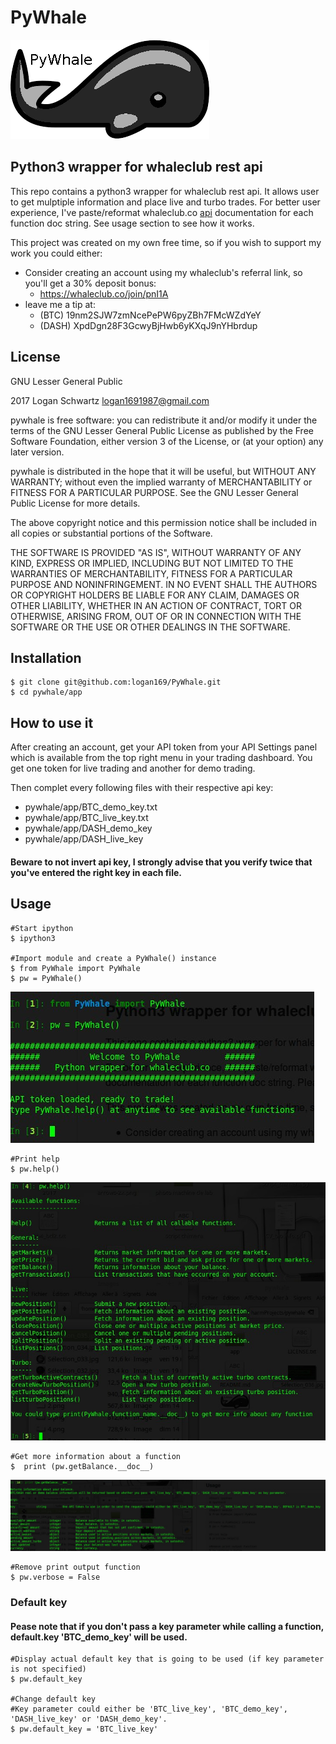 # PyWhale

![Alt text](/whale2.png?raw=true "pywhale logo")

## Python3 wrapper for whaleclub rest api

This repo contains a python3 wrapper for whaleclub rest api. It allows user to get mulptiple information and place live and turbo trades. For better user experience, I've paste/reformat whaleclub.co [api](http://docs.whaleclub.co/#list-turbo-positions) documentation for each function doc string. See usage section to see how it works.

This project was created on my own free time, so if you wish to support my work you could either:

* Consider creating an account using my whaleclub's referral link, so you'll get a 30% deposit bonus: 
  * https://whaleclub.co/join/pnI1A
* leave me a tip at:
  * (BTC) 19nm2SJW7zmNcePePW6pyZBh7FMcWZdYeY
  * (DASH) XpdDgn28F3GcwyBjHwb6yKXqJ9nYHbrdup

## License

GNU Lesser General Public

2017 Logan Schwartz logan1691987@gmail.com

pywhale is free software: you can redistribute it and/or modify it under the terms of the GNU Lesser General Public License as published by the Free Software Foundation, either version 3 of the License, or (at your option) any later version.

pywhale is distributed in the hope that it will be useful, but WITHOUT ANY WARRANTY; without even the implied warranty of MERCHANTABILITY or FITNESS FOR A PARTICULAR PURPOSE. See the GNU Lesser General Public License for more details.

The above copyright notice and this permission notice shall be included in all copies or substantial portions of the Software.

THE SOFTWARE IS PROVIDED "AS IS", WITHOUT WARRANTY OF ANY KIND, EXPRESS OR IMPLIED, INCLUDING BUT NOT LIMITED TO THE WARRANTIES OF MERCHANTABILITY, FITNESS FOR A PARTICULAR PURPOSE AND NONINFRINGEMENT. IN NO EVENT SHALL THE AUTHORS OR COPYRIGHT HOLDERS BE LIABLE FOR ANY CLAIM, DAMAGES OR OTHER LIABILITY, WHETHER IN AN ACTION OF CONTRACT, TORT OR OTHERWISE, ARISING FROM, OUT OF OR IN CONNECTION WITH THE SOFTWARE OR THE USE OR OTHER DEALINGS IN THE SOFTWARE.

## Installation

    $ git clone git@github.com:logan169/PyWhale.git
    $ cd pywhale/app

## How to use it

After creating an account, get your API token from your API Settings panel which is available from the top right menu in your trading dashboard. You get one token for live trading and another for demo trading.

Then complet every following files with their respective api key:

- pywhale/app/BTC_demo_key.txt
- pywhale/app/BTC_live_key.txt
- pywhale/app/DASH_demo_key
- pywhale/app/DASH_live_key

#### Beware to not invert api key, I strongly advise that you verify twice that you've entered the right key in each file.

## Usage

    #Start ipython
    $ ipython3
    
    #Import module and create a PyWhale() instance
    $ from PyWhale import PyWhale
    $ pw = PyWhale()    
    
![Alt text](/pw.jpg?raw=true "pywhale logo")

    #Print help
    $ pw.help()
    
![Alt text](/help.jpg?raw=true "pywhale logo")
    
    #Get more information about a function
    $  print (pw.getBalance.__doc__)
    
![Alt text](/balance.jpg?raw=true "pywhale logo")
    
    #Remove print output function
    $ pw.verbose = False
    
    
### Default key

#### Pease note that if you don't pass a key parameter while calling a function, default.key 'BTC_demo_key' will be used.

    #Display actual default key that is going to be used (if key parameter is not specified)
    $ pw.default_key
    
    #Change default key 
    #Key parameter could either be 'BTC_live_key', 'BTC_demo_key', 'DASH_live_key' or 'DASH_demo_key'.
    $ pw.default_key = 'BTC_live_key'
    
    





